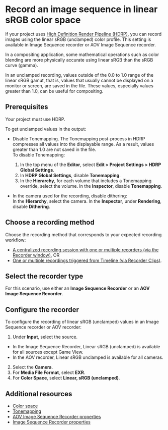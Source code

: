 # Record an image sequence in linear sRGB color space

If your project uses [High Definition Render Pipeline (HDRP)](https://docs.unity3d.com/Packages/com.unity.render-pipelines.high-definition@latest), you can record images using the linear sRGB (unclamped) color profile. This setting is available in Image Sequence recorder or AOV Image Sequence recorder.

In a compositing application, some mathematical operations such as color blending are more physically accurate using linear sRGB than the sRGB curve (gamma).

In an unclamped recording, values outside of the 0.0 to 1.0 range of the linear sRGB gamut, that is, values that usually cannot be displayed on a monitor or screen, are saved in the file. These values, especially values greater than 1.0, can be useful for compositing.

## Prerequisites

Your project must use HDRP.

To get unclamped values in the output:

  * Disable Tonemapping. The Tonemapping post-process in HDRP compresses all values into the displayable range. As a result, values greater than 1.0 are not saved in the file.<br/>
  To disable Tonemapping:
    1. In the top menu of the **Editor**, select **Edit > Project Settings > HDRP Global Settings**.
    2. In **HDRP Global Settings**, disable **Tonemapping**.
    3. In the **Hierarchy**, for each volume that includes a Tonemapping override, select the volume.  In the **Inspector**, disable **Tonemapping**.


  * In the camera used for the recording, disable dithering:<br/> In the **Hierarchy**, select the camera. In the **Inspector**, under **Rendering**, disable **Dithering**.

## Choose a recording method

Choose the recording method that corresponds to your expected recording workflow:
* [A centralized recording session with one or multiple recorders (via the Recorder window)](get-started-recorder-window.md), OR
* [One or multiple recordings triggered from Timeline (via Recorder Clips)](get-started-timeline-track.md).

## Select the recorder type

For this scenario, use either an **Image Sequence Recorder** or an **AOV Image Sequence Recorder**.

## Configure the recorder

To configure the recording of linear sRGB (unclamped) values in an Image Sequence recorder or AOV recorder:

1. Under **Input**, select the source.
  * In the Image Sequence Recorder, Linear sRGB (unclamped) is available for all sources except Game View.
  * In the AOV recorder, Linear sRGB unclamped is available for all cameras.
2. Select the **Camera**.
3. For **Media File Format**, select **EXR**.
4. For **Color Space**, select **Linear, sRGB (unclamped)**.

## Additional resources

* [Color space](https://docs.unity3d.com/2023.1/Documentation/Manual/LinearLighting.html)
* [Tonemapping](https://docs.unity3d.com/Packages/com.unity.render-pipelines.high-definition@latest/index.html?subfolder=/manual/Post-Processing-Tonemapping.html)
* [AOV Image Sequence Recorder properties](aov-recorder-properties.md)
* [Image Sequence Recorder properties](RecorderImage.md)
